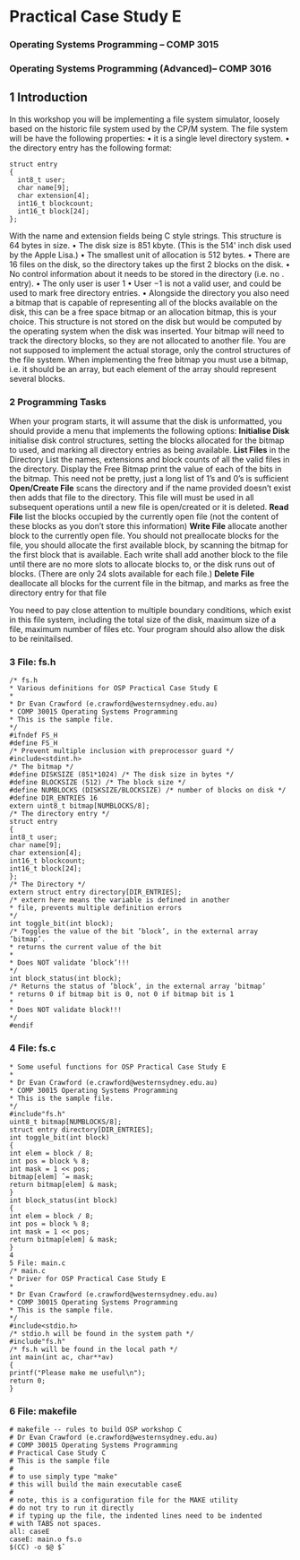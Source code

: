 # Practical Case Study E
### Operating Systems Programming – COMP 3015
### Operating Systems Programming (Advanced)– COMP 3016
## 1 Introduction
In this workshop you will be implementing a file system simulator, loosely based on the historic file system used
by the CP/M system.
The file system will be have the following properties:
• it is a single level directory system.
• the directory entry has the following format:
```
struct entry
{
  int8_t user;
  char name[9];
  char extension[4];
  int16_t blockcount;
  int16_t block[24];
};
```
With the name and extension fields being C style strings. This structure is 64 bytes in size.
• The disk size is 851 kbyte. (This is the 514' inch disk used by the Apple Lisa.)
• The smallest unit of allocation is 512 bytes.
• There are 16 files on the disk, so the directory takes up the first 2 blocks on the disk.
• No control information about it needs to be stored in the directory (i.e. no . entry).
• The only user is user 1
• User −1 is not a valid user, and could be used to mark free directory entries.
• Alongside the directory you also need a bitmap that is capable of representing all of the blocks available
on the disk, this can be a free space bitmap or an allocation bitmap, this is your choice. This structure is
not stored on the disk but would be computed by the operating system when the disk was inserted. Your
bitmap will need to track the directory blocks, so they are not allocated to another file.
You are not supposed to implement the actual storage, only the control structures of the file system. When
implementing the free bitmap you must use a bitmap, i.e. it should be an array, but each element of the array
should represent several blocks.

### 2 Programming Tasks
When your program starts, it will assume that the disk is unformatted, you should provide a menu that implements
the following options:
**Initialise Disk** initialise disk control structures, setting the blocks allocated for the bitmap to used, and marking
all directory entries as being available.
**List Files** in the Directory List the names, extensions and block counts of all the valid files in the directory.
Display the Free Bitmap print the value of each of the bits in the bitmap. This need not be pretty, just a long list
of 1’s and 0’s is sufficient
**Open/Create File** scans the directory and if the name provided doesn’t exist then adds that file to the directory.
This file will must be used in all subsequent operations until a new file is open/created or it is deleted.
**Read File** list the blocks occupied by the currently open file (not the content of these blocks as you don’t store
this information)
**Write File** allocate another block to the currently open file. You should not preallocate blocks for the file, you
should allocate the first available block, by scanning the bitmap for the first block that is available. Each
write shall add another block to the file until there are no more slots to allocate blocks to, or the disk runs
out of blocks. (There are only 24 slots available for each file.)
**Delete File** deallocate all blocks for the current file in the bitmap, and marks as free the directory entry for that
file

You need to pay close attention to multiple boundary conditions, which exist in this file system, including the
total size of the disk, maximum size of a file, maximum number of files etc. Your program should also allow the
disk to be reinitailsed.


### 3 File: fs.h
```
/* fs.h
* Various definitions for OSP Practical Case Study E
*
* Dr Evan Crawford (e.crawford@westernsydney.edu.au)
* COMP 30015 Operating Systems Programming
* This is the sample file.
*/
#ifndef FS_H
#define FS_H
/* Prevent multiple inclusion with preprocessor guard */
#include<stdint.h>
/* The bitmap */
#define DISKSIZE (851*1024) /* The disk size in bytes */
#define BLOCKSIZE (512) /* The block size */
#define NUMBLOCKS (DISKSIZE/BLOCKSIZE) /* number of blocks on disk */
#define DIR_ENTRIES 16
extern uint8_t bitmap[NUMBLOCKS/8];
/* The directory entry */
struct entry
{
int8_t user;
char name[9];
char extension[4];
int16_t blockcount;
int16_t block[24];
};
/* The Directory */
extern struct entry directory[DIR_ENTRIES];
/* extern here means the variable is defined in another
* file, prevents multiple definition errors
*/
int toggle_bit(int block);
/* Toggles the value of the bit ’block’, in the external array ’bitmap’.
* returns the current value of the bit
*
* Does NOT validate ’block’!!!
*/
int block_status(int block);
/* Returns the status of ’block’, in the external array ’bitmap’
* returns 0 if bitmap bit is 0, not 0 if bitmap bit is 1
*
* Does NOT validate block!!!
*/
#endif
```

### 4 File: fs.c
```/* fs.c
* Some useful functions for OSP Practical Case Study E
*
* Dr Evan Crawford (e.crawford@westernsydney.edu.au)
* COMP 30015 Operating Systems Programming
* This is the sample file.
*/
#include"fs.h"
uint8_t bitmap[NUMBLOCKS/8];
struct entry directory[DIR_ENTRIES];
int toggle_bit(int block)
{
int elem = block / 8;
int pos = block % 8;
int mask = 1 << pos;
bitmap[elem] ˆ= mask;
return bitmap[elem] & mask;
}
int block_status(int block)
{
int elem = block / 8;
int pos = block % 8;
int mask = 1 << pos;
return bitmap[elem] & mask;
}
4
5 File: main.c
/* main.c
* Driver for OSP Practical Case Study E
*
* Dr Evan Crawford (e.crawford@westernsydney.edu.au)
* COMP 30015 Operating Systems Programming
* This is the sample file.
*/
#include<stdio.h>
/* stdio.h will be found in the system path */
#include"fs.h"
/* fs.h will be found in the local path */
int main(int ac, char**av)
{
printf("Please make me useful\n");
return 0;
}
```

### 6 File: makefile
```
# makefile -- rules to build OSP workshop C
# Dr Evan Crawford (e.crawford@westernsydney.edu.au)
# COMP 30015 Operating Systems Programming
# Practical Case Study C
# This is the sample file
#
# to use simply type "make"
# this will build the main executable caseE
#
# note, this is a configuration file for the MAKE utility
# do not try to run it directly
# if typing up the file, the indented lines need to be indented
# with TABS not spaces.
all: caseE
caseE: main.o fs.o
$(CC) -o $@ $ˆ
```
